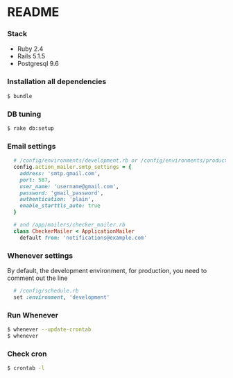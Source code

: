 # README

### Stack
  - Ruby 2.4
  - Rails 5.1.5
  - Postgresql 9.6

### Installation all dependencies
```sh
$ bundle
```

### DB tuning
```sh
$ rake db:setup
```

### Email settings 
```ruby
  # /config/environments/development.rb or /config/environments/production.rb
  config.action_mailer.smtp_settings = {
    address: 'smtp.gmail.com',
    port: 587,
    user_name: 'username@gmail.com',
    password: 'gmail_password',
    authentication: 'plain',
    enable_starttls_auto: true
  }

  # and /app/mailers/checker_mailer.rb
  class CheckerMailer < ApplicationMailer
    default from: 'notifications@example.com'
```

### Whenever settings
By default, the development environment, for production, you need to comment out the line
```ruby
  # /config/schedule.rb
  set :environment, 'development'
```

### Run Whenever 
```sh
$ whenever --update-crontab
$ whenever
```

### Check cron
```sh
$ crontab -l
```